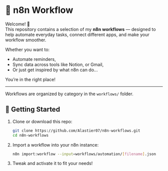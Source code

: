# 🤖 n8n Workflow

Welcome! 👋  
This repository contains a selection of my **n8n workflows** — designed to help automate everyday tasks, connect different apps, and make your workflow smoother.

Whether you want to:
- Automate reminders,
- Sync data across tools like Notion, or Gmail,
- Or just get inspired by what n8n can do...

You’re in the right place!

---

Workflows are organized by category in the `workflows/` folder.

## 🚀 Getting Started

1. Clone or download this repo:
   ```bash
   git clone https://github.com/Alastier07/n8n-workflows.git
   cd n8n-workflows

2. Import a workflow into your n8n instance:
   ```bash
   n8n import:workflow --input=workflows/automation/[filename].json
   
3. Tweak and activate it to fit your needs!
